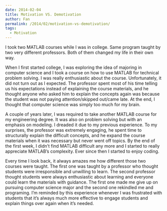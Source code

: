 ```yaml
---
date: 2014-02-04
title: Motivation VS. Demotivation
author: Fan
permalink: /2014/02/motivation-vs-demotivation/
tags:
  - Motivation
---
```

I took two MATLAB courses while I was in college. Same program taught by two very different professors. Both of them changed my life in their own way.

When I first started college, I was exploring the idea of majoring in computer science and I took a course on how to use MATLAB for technical problem solving. I was really enthusiastic about the course. Unfortunately, it did not turn out as I expected. The professor spent most of his time telling us his expectations instead of explaining the course materials, and he thought anyone who asked him to explain the concepts again was because the student was not paying attention/skipped out/came late. At the end, I thought that computer science was simply too much for my brain.

A couple of years later, I was required to take another MATLAB course for my engineering degree. It was also on problem solving but with an emphasis on modeling. I dreaded it due to my previous experience. To my surprises, the professor was extremely engaging, he spent time to structurally explain the difficult concepts, and he expand the course materials when it was necessary but never went off topics. By the end of the first week, I didn&#8217;t find MATLAB difficult any more and I started to really appreciate MATLAB&#8217;s complexity. Ever since then I started to enjoy coding.

Every time I look back, it always amazes me how different those two courses were taught. The first one was taught by a professor who thought students were irresponsible and unwilling to learn. The second professor thought students were always enthusiastic about learning and everyone could learn the materials with guidance. The first one made me give up on pursuing computer science major and the second one rekindled me and programing. I&#8217;m reminded by this experience whenever I was frustrated with students that it&#8217;s always much more effective to engage students and explain things over again when it&#8217;s needed.
